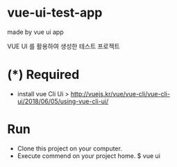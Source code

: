 # vue-ui-test-app
made by vue ui app

VUE UI 를 활용하여 생성한 테스트 프로젝트

# (*) Required
  * install vue Cli Ui >  http://vuejs.kr/vue/vue-cli/vue-cli-ui/2018/06/05/using-vue-cli-ui/
# Run
  * Clone this project on your computer.
  * Execute commend on your project home.
  $ vue ui 


  
